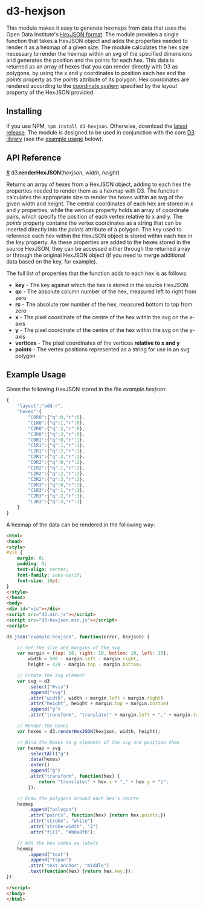 # d3-hexjson

This module makes it easy to generate hexmaps from data that uses the Open Data Institute's [HexJSON format](https://odileeds.org/projects/hexmaps/hexjson.html). The module provides a single function that takes a HexJSON object and adds the properties needed to render it as a hexmap of a given size. The module calculates the hex size necessary to render the hexmap within an svg of the specified dimensions and generates the position and the points for each hex. This data is returned as an array of hexes that you can render directly with D3 as polygons, by using the x and y coordinates to position each hex and the *points* property as the *points* attribute of its polygon. Hex coordinates are rendered according to the [coordinate system](http://www.redblobgames.com/grids/hexagons/#coordinates) specified by the *layout* property of the HexJSON provided.

## Installing

If you use NPM, `npm install d3-hexjson`. Otherwise, download the [latest release](https://github.com/olihawkins/d3-hexjson/releases/latest). The module is designed to be used in conjunction with the core [D3 library](https://github.com/d3/d3) (see the [example usage](#example-usage) below).

## API Reference

<a name="renderHexJSON" href="#renderHexJSON">#</a> d3.<b>renderHexJSON</b>(<i>hexjson</i>, <i>width</i>, <i>height</i>)

Returns an array of hexes from a HexJSON object, adding to each hex the properties needed to render them as a hexmap with D3. The function calculates the appropriate size to render the hexes within an svg of the given width and height. The central coordinates of each hex are stored in *x* and *y* properties, while the *vertices* property holds an array of coordinate pairs, which specify the position of each vertex relative to x and y. The *points* property contains the vertex coordinates as a string that can be inserted directly into the *points* attribute of a polygon. The key used to reference each hex within the HexJSON object is stored within each hex in the *key* property. As these properties are added to the hexes stored in the source HexJSON, they can be accessed either through the returned array or through the original HexJSON object (if you need to merge additional data based on the key, for example).

The full list of properties that the function adds to each hex is as follows:

* **key** - The key against which the hex is stored in the source HexJSON
* **qc** - The absolute column number of the hex, measured left to right from zero 
* **rc** - The absolute row number of the hex, measured bottom to top from zero 
* **x** - The pixel coordinate of the centre of the hex within the svg on the x-axis
* **y** - The pixel coordinate of the centre of the hex within the svg on the y-axis
* **vertices** - The pixel coordinates of the vertices **relative to x and y**
* **points** - The vertex positions represented as a string for use in an svg polygon

## Example Usage

Given the following HexJSON stored in the file *example.hexjson*:

```javascript
{
	"layout":"odd-r",
	"hexes":{
		"C0R0":{"q":0,"r":0},
		"C1R0":{"q":1,"r":0},
		"C2R0":{"q":2,"r":0},
		"C3R0":{"q":3,"r":0},
		"C0R1":{"q":0,"r":1},
		"C1R1":{"q":1,"r":1},
		"C2R1":{"q":2,"r":1},
		"C3R1":{"q":3,"r":1},
		"C0R2":{"q":0,"r":2},
		"C1R2":{"q":1,"r":2},
		"C2R2":{"q":2,"r":2},
		"C3R2":{"q":3,"r":2},
		"C0R3":{"q":0,"r":3},
		"C1R3":{"q":1,"r":3},
		"C2R3":{"q":2,"r":3},
		"C3R3":{"q":3,"r":3}
	}
}
```

A hexmap of the data can be rendered in the following way:

```html
<html>
<head>
<style>
#vis {
	margin: 0;
	padding: 0;
	text-align: center;
	font-family: sans-serif;
	font-size: 10pt;
}
</style>
</head>
<body>
<div id="vis"></div>
<script src="d3.min.js"></script>
<script src="d3-hexjson.min.js"></script>
<script>

d3.json("example.hexjson", function(error, hexjson) {

	// Set the size and margins of the svg
	var margin = {top: 10, right: 10, bottom: 10, left: 10},
		width = 500 - margin.left - margin.right,
		height = 420 - margin.top - margin.bottom;

	// Create the svg element
	var svg = d3
		.select("#vis")
		.append("svg")
		.attr("width", width + margin.left + margin.right)
		.attr("height", height + margin.top + margin.bottom)
		.append("g")
		.attr("transform", "translate(" + margin.left + "," + margin.top + ")");

	// Render the hexes
	var hexes = d3.renderHexJSON(hexjson, width, height);

	// Bind the hexes to g elements of the svg and position them
	var hexmap = svg
		.selectAll("g")
		.data(hexes)
		.enter()
		.append("g")
		.attr("transform", function(hex) {
			return "translate(" + hex.x + "," + hex.y + ")";
		});

	// Draw the polygons around each hex's centre
	hexmap
		.append("polygon")
		.attr("points", function(hex) {return hex.points;})
		.attr("stroke", "white")
		.attr("stroke-width", "2")
		.attr("fill", "#b0e8f0");

	// Add the hex codes as labels
	hexmap
		.append("text")
		.append("tspan")
		.attr("text-anchor", "middle")
		.text(function(hex) {return hex.key;});
});

</script>
</body>
</html>
```